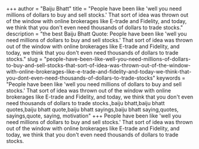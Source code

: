 +++
author = "Baiju Bhatt"
title = "People have been like 'well you need millions of dollars to buy and sell stocks.' That sort of idea was thrown out of the window with online brokerages like E-trade and Fidelity, and today, we think that you don't even need thousands of dollars to trade stocks."
description = "the best Baiju Bhatt Quote: People have been like 'well you need millions of dollars to buy and sell stocks.' That sort of idea was thrown out of the window with online brokerages like E-trade and Fidelity, and today, we think that you don't even need thousands of dollars to trade stocks."
slug = "people-have-been-like-well-you-need-millions-of-dollars-to-buy-and-sell-stocks-that-sort-of-idea-was-thrown-out-of-the-window-with-online-brokerages-like-e-trade-and-fidelity-and-today-we-think-that-you-dont-even-need-thousands-of-dollars-to-trade-stocks"
keywords = "People have been like 'well you need millions of dollars to buy and sell stocks.' That sort of idea was thrown out of the window with online brokerages like E-trade and Fidelity, and today, we think that you don't even need thousands of dollars to trade stocks.,baiju bhatt,baiju bhatt quotes,baiju bhatt quote,baiju bhatt sayings,baiju bhatt saying,quotes, sayings,quote, saying, motivation"
+++
People have been like 'well you need millions of dollars to buy and sell stocks.' That sort of idea was thrown out of the window with online brokerages like E-trade and Fidelity, and today, we think that you don't even need thousands of dollars to trade stocks.
